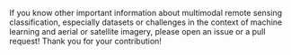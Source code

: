 If you know other important information about multimodal remote sensing classification, especially datasets or challenges in the context of machine learning and aerial or satellite imagery, please open an issue or a pull request! Thank you for your contribution!
